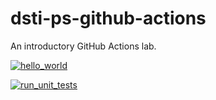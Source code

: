 # dsti-ps-github-actions
An introductory GitHub Actions lab.

[![hello_world](https://github.com/OscarHYCheung/dsti-ps-github-actions/actions/workflows/hello_world.yaml/badge.svg)](https://github.com/OscarHYCheung/dsti-ps-github-actions/actions/workflows/hello_world.yaml)


[![run_unit_tests](https://github.com/OscarHYCheung/dsti-ps-github-actions/actions/workflows/run_unit_tests.yaml/badge.svg)](https://github.com/OscarHYCheung/dsti-ps-github-actions/actions/workflows/run_unit_tests.yaml)
